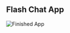 ## Flash Chat App
![Finished App](https://github.com/londonappbrewery/Images/blob/master/flash_chat_flutter_demo.gif)
